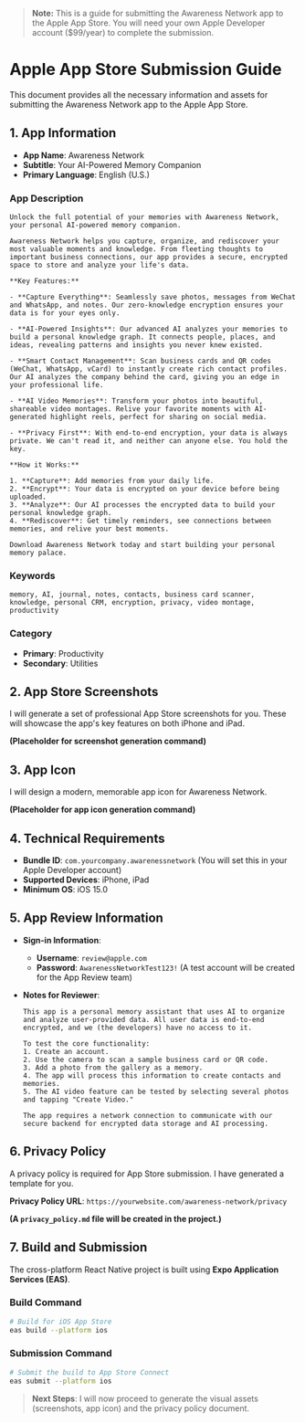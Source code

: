 > **Note:** This is a guide for submitting the Awareness Network app to the Apple App Store. You will need your own Apple Developer account ($99/year) to complete the submission.

# Apple App Store Submission Guide

This document provides all the necessary information and assets for submitting the Awareness Network app to the Apple App Store.

## 1. App Information

- **App Name**: Awareness Network
- **Subtitle**: Your AI-Powered Memory Companion
- **Primary Language**: English (U.S.)

### App Description

```
Unlock the full potential of your memories with Awareness Network, your personal AI-powered memory companion.

Awareness Network helps you capture, organize, and rediscover your most valuable moments and knowledge. From fleeting thoughts to important business connections, our app provides a secure, encrypted space to store and analyze your life's data.

**Key Features:**

- **Capture Everything**: Seamlessly save photos, messages from WeChat and WhatsApp, and notes. Our zero-knowledge encryption ensures your data is for your eyes only.

- **AI-Powered Insights**: Our advanced AI analyzes your memories to build a personal knowledge graph. It connects people, places, and ideas, revealing patterns and insights you never knew existed.

- **Smart Contact Management**: Scan business cards and QR codes (WeChat, WhatsApp, vCard) to instantly create rich contact profiles. Our AI analyzes the company behind the card, giving you an edge in your professional life.

- **AI Video Memories**: Transform your photos into beautiful, shareable video montages. Relive your favorite moments with AI-generated highlight reels, perfect for sharing on social media.

- **Privacy First**: With end-to-end encryption, your data is always private. We can't read it, and neither can anyone else. You hold the key.

**How it Works:**

1. **Capture**: Add memories from your daily life.
2. **Encrypt**: Your data is encrypted on your device before being uploaded.
3. **Analyze**: Our AI processes the encrypted data to build your personal knowledge graph.
4. **Rediscover**: Get timely reminders, see connections between memories, and relive your best moments.

Download Awareness Network today and start building your personal memory palace.
```

### Keywords

`memory, AI, journal, notes, contacts, business card scanner, knowledge, personal CRM, encryption, privacy, video montage, productivity`

### Category

- **Primary**: Productivity
- **Secondary**: Utilities

## 2. App Store Screenshots

I will generate a set of professional App Store screenshots for you. These will showcase the app's key features on both iPhone and iPad.

**(Placeholder for screenshot generation command)**

## 3. App Icon

I will design a modern, memorable app icon for Awareness Network.

**(Placeholder for app icon generation command)**

## 4. Technical Requirements

- **Bundle ID**: `com.yourcompany.awarenessnetwork` (You will set this in your Apple Developer account)
- **Supported Devices**: iPhone, iPad
- **Minimum OS**: iOS 15.0

## 5. App Review Information

- **Sign-in Information**:
  - **Username**: `review@apple.com`
  - **Password**: `AwarenessNetworkTest123!`
  (A test account will be created for the App Review team)

- **Notes for Reviewer**:
  ```
  This app is a personal memory assistant that uses AI to organize and analyze user-provided data. All user data is end-to-end encrypted, and we (the developers) have no access to it.

  To test the core functionality:
  1. Create an account.
  2. Use the camera to scan a sample business card or QR code.
  3. Add a photo from the gallery as a memory.
  4. The app will process this information to create contacts and memories.
  5. The AI video feature can be tested by selecting several photos and tapping "Create Video."

  The app requires a network connection to communicate with our secure backend for encrypted data storage and AI processing.
  ```

## 6. Privacy Policy

A privacy policy is required for App Store submission. I have generated a template for you.

**Privacy Policy URL**: `https://yourwebsite.com/awareness-network/privacy`

**(A `privacy_policy.md` file will be created in the project.)**

## 7. Build and Submission

The cross-platform React Native project is built using **Expo Application Services (EAS)**.

### Build Command

```bash
# Build for iOS App Store
eas build --platform ios
```

### Submission Command

```bash
# Submit the build to App Store Connect
eas submit --platform ios
```

> **Next Steps**: I will now proceed to generate the visual assets (screenshots, app icon) and the privacy policy document.
